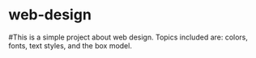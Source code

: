 # web-design

#This is a simple project about web design. Topics included are: colors, fonts, text styles, and the box model.
